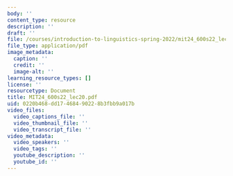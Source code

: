 ```yaml
---
body: ''
content_type: resource
description: ''
draft: ''
file: /courses/introduction-to-linguistics-spring-2022/mit24_600s22_lec20.pdf
file_type: application/pdf
image_metadata:
  caption: ''
  credit: ''
  image-alt: ''
learning_resource_types: []
license: ''
resourcetype: Document
title: MIT24_600s22_lec20.pdf
uid: 0220b468-dd17-4684-9022-8b3fbb9a017b
video_files:
  video_captions_file: ''
  video_thumbnail_file: ''
  video_transcript_file: ''
video_metadata:
  video_speakers: ''
  video_tags: ''
  youtube_description: ''
  youtube_id: ''
---
```

